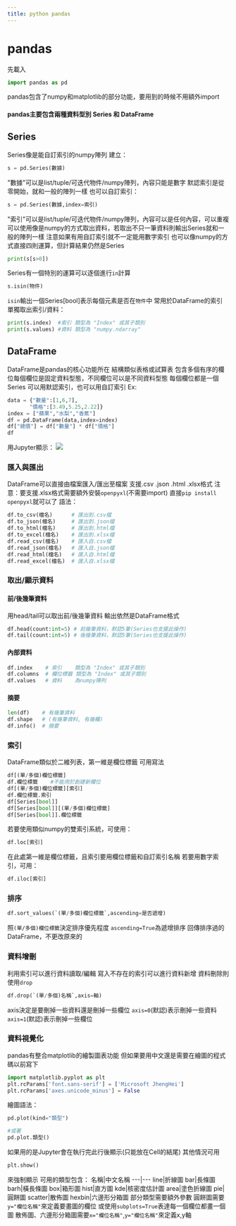 ```yaml
---
title: python pandas
---
```


# pandas
先載入

```python
import pandas as pd
```
pandas包含了numpy和matplotlib的部分功能，要用到的時候不用額外import

#### pandas主要包含兩種資料型別 Series 和 DataFrame

## Series
Series像是能自訂索引的numpy陣列
建立：

```python
s = pd.Series(數據)
```
"數據"可以是list\/tuple\/可迭代物件\/numpy陣列，內容只能是數字
默認索引是從零開始，就和一般的陣列一樣
也可以自訂索引：

```python
s = pd.Series(數據,index=索引)
```
"索引"可以是list\/tuple\/可迭代物件\/numpy陣列，內容可以是任何內容，可以重複
可以使用像是numpy的方式取出資料，若取出不只一筆資料則輸出Series就和一般的陣列一樣
注意如果有用自訂索引就不一定能用數字索引
也可以像numpy的方式直接四則運算，但計算結果仍然是Series

```python
print(s[s>0])
```
Series有一個特別的運算可以逐個進行`in`計算

```python
s.isin(物件)
```
`isin`輸出一個Series[bool]表示每個元素是否在`物件`中
常用於DataFrame的索引
單獨取出索引/資料：

```python
print(s.index)  #索引 類型為 "Index" 或其子類別
print(s.values) #資料 類型為 "numpy.ndarray"
```

## DataFrame
DataFrame是pandas的核心功能所在
結構類似表格或試算表
包含多個有序的欄位每個欄位是固定資料型態，不同欄位可以是不同資料型態
每個欄位都是一個Series
可以用默認索引，也可以用自訂索引
Ex:

```python
data = {"數量":[1,6,7],
       "價格":[3.49,5.25,2.22]}
index = ["蘋果","水梨","香蕉"]
df = pd.DataFrame(data,index=index)
df["總價"] = df["數量"] * df["價格"]
df
```
用Jupyter顯示：
![](https://i.imgur.com/VUsJEUn.png)

### 匯入與匯出
DataFrame可以直接由檔案匯入/匯出至檔案
支援.csv .json .html .xlsx格式
注意：要支援.xlsx格式需要額外安裝`openpyxl`(不需要import)
直接`pip install openpyxl`就可以了
語法：

```python
df.to_csv(檔名)      # 匯出到.csv檔
df.to_json(檔名)     # 匯出到.json檔
df.to_html(檔名)     # 匯出到.html檔
df.to_excel(檔名)    # 匯出到.xlsx檔
df.read_csv(檔名)    # 匯入自.csv檔
df.read_json(檔名)   # 匯入自.json檔
df.read_html(檔名)   # 匯入自.html檔
df.read_excel(檔名)  # 匯入自.xlsx檔
```

### 取出/顯示資料

#### 前/後幾筆資料
用head/tail可以取出前/後幾筆資料
輸出依然是DataFrame格式

```python
df.head(count:int=5) # 前幾筆資料，默認5筆(Series也支援此操作)
df.tail(count:int=5) # 後幾筆資料，默認5筆(Series也支援此操作)
```

#### 內部資料

```python
df.index    # 索引    類型為 "Index" 或其子類別
df.columns  # 欄位標籤 類型為 "Index" 或其子類別
df.values   # 資料    為numpy陣列
```

#### 摘要

```python
len(df)    # 有幾筆資料
df.shape   # (有幾筆資料, 有幾欄)
df.info()  # 摘要
```

### 索引
DataFrame類似於二維列表，第一維是欄位標籤
可用寫法

```python
df[(單/多個)欄位標籤]
df.欄位標籤    #不能用於創建新欄位
df[(單/多個)欄位標籤][索引]
df.欄位標籤.索引
df[Series[bool]]
df[Series[bool]][(單/多個)欄位標籤]
df[Series[bool]].欄位標籤
```
若要使用類似numpy的雙索引系統，可使用：

```python
df.loc[索引]
```
在此處第一維是欄位標籤，且索引要用欄位標籤和自訂索引名稱
若要用數字索引，可用：

```python
df.iloc[索引]
```

### 排序

```python
df.sort_values(`(單/多個)欄位標籤`,ascending=是否遞增)
```
照`(單/多個)欄位標籤`決定排序優先程度
`ascending=True`為遞增排序
回傳排序過的DataFrame，不更改原來的

### 資料增刪
利用索引可以進行資料讀取/編輯
寫入不存在的索引可以進行資料新增
資料刪除則使用`drop`

```python
df.drop(`(單/多個)名稱`,axis=軸)
```
axis決定是要刪掉一些資料還是刪掉一些欄位
`axis=0`(默認)表示刪掉一些資料
`axis=1`(默認)表示刪掉一些欄位

### 資料視覺化
pandas有整合matplotlib的繪製圖表功能
但如果要用中文還是需要在繪圖的程式碼以前寫下

```python
import matplotlib.pyplot as plt
plt.rcParams['font.sans-serif'] = ['Microsoft JhengHei']
plt.rcParams['axes.unicode_minus'] = False
```
繪圖語法：

```python
pd.plot(kind="類型")

#或著
pd.plot.類型()
```
如果用的是Jupyter會在執行完此行後顯示(只能放在Cell的結尾)
其他情況可用

```python
plt.show()
```
來強制顯示
可用的類型包含：
名稱|中文名稱
---|---
line|折線圖
bar|長條圖
barh|橫長條圖
box|箱形圖
hist|直方圖
kde|核密度估計圖
area|塗色折線圖
pie|圓餅圖
scatter|散佈圖
hexbin|六邊形分箱圖
部分類型需要額外參數
圓餅圖需要`y="欄位名稱"`來定義要畫圖的欄位
或使用`subplots=True`表達每一個欄位都畫一個圖
散佈圖、六邊形分箱圖需要`x="欄位名稱"`,`y="欄位名稱"`來定義x,y軸